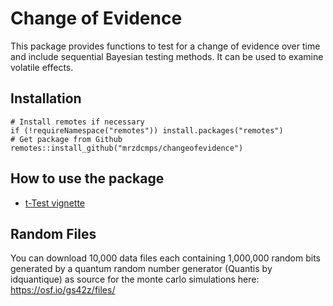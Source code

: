 # Change of Evidence
This package provides functions to test for a change of evidence over time and include sequential Bayesian testing methods. It can be used to examine volatile effects.

  ## Installation
    # Install remotes if necessary
    if (!requireNamespace("remotes")) install.packages("remotes")
    # Get package from Github
    remotes::install_github("mrzdcmps/changeofevidence")
    
  ## How to use the package
  * [t-Test vignette](https://mrzdcmps.github.io/changeofevidence/vignette-t-test.html)
  
  ## Random Files
  
  You can download 10,000 data files each containing 1,000,000 random bits generated by a quantum random number generator (Quantis by idquantique) as source for the monte carlo simulations here:
  https://osf.io/gs42z/files/
